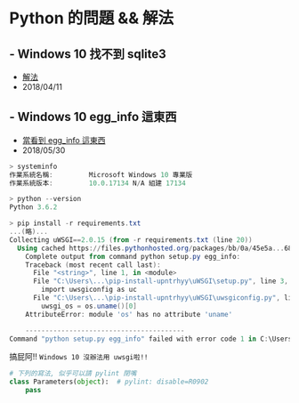 # Python 的問題 && 解法

## - Windows 10 找不到 sqlite3
- [解法](https://stackoverflow.com/questions/4578231/error-while-accessing-sqlite3-shell-from-django-application/4578325)
- 2018/04/11



## - Windows 10 egg_info 這東西
- [當看到 egg_info 這東西](https://github.com/thisbejim/Pyrebase/issues/179)
- 2018/05/30

```powershell
> systeminfo
作業系統名稱:         Microsoft Windows 10 專業版
作業系統版本:         10.0.17134 N/A 組建 17134

> python --version
Python 3.6.2

> pip install -r requirements.txt
...(略)...
Collecting uWSGI==2.0.15 (from -r requirements.txt (line 20))
  Using cached https://files.pythonhosted.org/packages/bb/0a/45e5a...68a1/uwsgi-2.0.15.tar.gz
    Complete output from command python setup.py egg_info:
    Traceback (most recent call last):
      File "<string>", line 1, in <module>
      File "C:\Users\...\pip-install-upntrhyy\uWSGI\setup.py", line 3, in <module>
        import uwsgiconfig as uc
      File "C:\Users\...\pip-install-upntrhyy\uWSGI\uwsgiconfig.py", line 8, in <module>
        uwsgi_os = os.uname()[0]
    AttributeError: module 'os' has no attribute 'uname'

    ----------------------------------------
Command "python setup.py egg_info" failed with error code 1 in C:\Users\...\pip-install-upntrhyy\uWSGI\
```

搞屁阿!! `Windows 10 沒辦法用 uwsgi啦!!`

```python
# 下列的寫法, 似乎可以請 pylint 閉嘴
class Parameters(object):  # pylint: disable=R0902
    pass


```